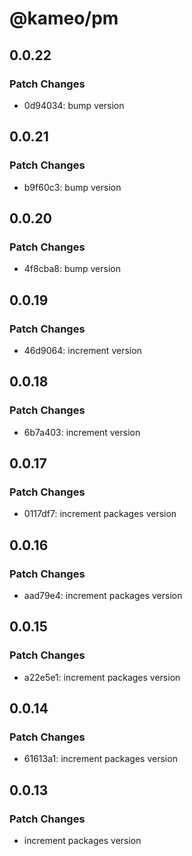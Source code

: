 # @kameo/pm

## 0.0.22

### Patch Changes

- 0d94034: bump version

## 0.0.21

### Patch Changes

- b9f60c3: bump version

## 0.0.20

### Patch Changes

- 4f8cba8: bump version

## 0.0.19

### Patch Changes

- 46d9064: increment version

## 0.0.18

### Patch Changes

- 6b7a403: increment version

## 0.0.17

### Patch Changes

- 0117df7: increment packages version

## 0.0.16

### Patch Changes

- aad79e4: increment packages version

## 0.0.15

### Patch Changes

- a22e5e1: increment packages version

## 0.0.14

### Patch Changes

- 61613a1: increment packages version

## 0.0.13

### Patch Changes

- increment packages version
